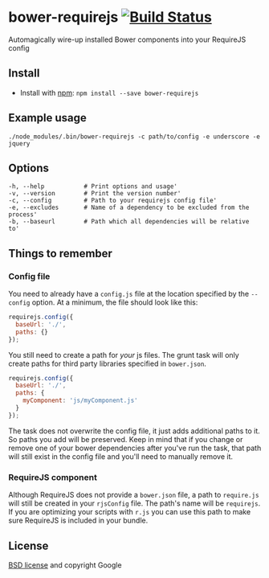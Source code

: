 # bower-requirejs [![Build Status](https://secure.travis-ci.org/yeoman/bower-requirejs.png?branch=master)](http://travis-ci.org/yeoman/bower-requirejs)

Automagically wire-up installed Bower components into your RequireJS config


## Install

- Install with [npm](https://npmjs.org/package/grunt-bower-requirejs): `npm install --save bower-requirejs`

## Example usage

```
./node_modules/.bin/bower-requirejs -c path/to/config -e underscore -e jquery
```

## Options

```
-h, --help           # Print options and usage'
-v, --version        # Print the version number'
-c, --config         # Path to your requirejs config file'
-e, --excludes       # Name of a dependency to be excluded from the process'
-b, --baseurl        # Path which all dependencies will be relative to'
```

## Things to remember

### Config file

You need to already have a `config.js` file at the location specified by the `--config` option. At a minimum, the file should look like this:

``` js
requirejs.config({
  baseUrl: './',
  paths: {}
});
```

You still need to create a path for *your* js files. The grunt task will only create paths for third party libraries specified in `bower.json`.

``` js
requirejs.config({
  baseUrl: './',
  paths: {
    myComponent: 'js/myComponent.js'
  }
});
```

The task does not overwrite the config file, it just adds additional paths to it. So paths you add will be preserved. Keep in mind that if you change or remove one of your bower dependencies after you've run the task, that path will still exist in the config file and you'll need to manually remove it.

### RequireJS component

Although RequireJS does not provide a `bower.json` file, a path to `require.js` will still be created in your `rjsConfig` file. The path's name will be `requirejs`. If you are optimizing your scripts with `r.js` you can use this path to make sure RequireJS is included in your bundle.


## License

[BSD license](http://opensource.org/licenses/bsd-license.php) and copyright Google
